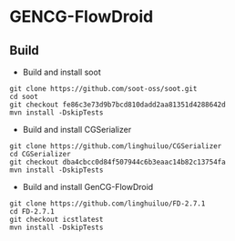 # GENCG-FlowDroid
## Build 
- Build and install soot
```
git clone https://github.com/soot-oss/soot.git
cd soot
git checkout fe86c3e73d9b7bcd810dadd2aa81351d4288642d
mvn install -DskipTests
```
- Build and install CGSerializer
```
git clone https://github.com/linghuiluo/CGSerializer
cd CGSerializer
git checkout dba4cbcc0d84f507944c6b3eaac14b82c13754fa
mvn install -DskipTests
```
- Build and install GenCG-FlowDroid
```
git clone https://github.com/linghuiluo/FD-2.7.1
cd FD-2.7.1
git checkout icstlatest
mvn install -DskipTests
```

